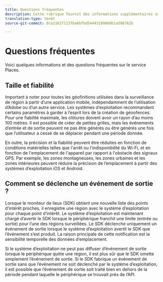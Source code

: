 ```yaml
---
title: Questions fréquentes
description: Cette rubrique fournit des informations supplémentaires sur certaines questions fréquentes.
translation-type: tm+mt
source-git-commit: 0ca2162f113fba6bfbd54443109068b1a506762b

---
```



# Questions fréquentes

Voici quelques informations et des questions fréquentes sur le service Places.

## Taille et fiabilité

Important à noter pour toutes les géofinitions utilisées dans la surveillance de région à partir d’une application mobile, indépendamment de l’utilisation d’Adobe ou d’un autre service. Les systèmes d’exploitation recommandent certains paramètres à garder à l’esprit lors de la création de géoofences. Pour une fiabilité maximale, les clôtures doivent avoir un rayon d’au moins 100 mètres. Il est possible de créer de petites grilles, mais les événements d’entrée et de sortie peuvent ne pas être générés ou être générés une fois que l’utilisateur a cessé de se déplacer pendant une période donnée.

En outre, la précision et la fiabilité peuvent être réduites en fonction de conditions matérielles telles que l&#39;arrêt ou l&#39;indisponibilité du Wi-Fi, et en fonction de l&#39;emplacement de l&#39;appareil par rapport à l&#39;obstacle des signaux GPS. Par exemple, les zones montagneuses, les zones urbaines et les zones intérieures peuvent réduire la précision de l’emplacement à partir des systèmes d’exploitation iOS et Android.

## Comment se déclenche un événement de sortie ?

Lorsque le moniteur de lieux (SDK) obtient une nouvelle liste des points d’intérêt proches, il enregistre une région avec le système d’exploitation pour chaque point d’intérêt. Le système d’exploitation est maintenant chargé d’avertir le SDK lorsque le périphérique franchit une limite (entrée ou sortie) pour l’une des régions surveillées. Le SDK déclenche uniquement un événement de sortie lorsque le système d’exploitation avertit le SDK que l’événement s’est produit. La raison principale de cette notification est la sensibilité temporelle des données d’emplacement.

Si le système d’exploitation ne peut pas diffuser d’événement de sortie lorsque le périphérique quitte une région, il est plus sûr que le SDK omette simplement l’événement de sortie. Si le SDK fabrique un événement de sortie sans que l’événement ne soit déclenché par le système d’exploitation, il est possible que l’événement de sortie soit traité bien en dehors de la période pendant laquelle le périphérique se trouvait près de l’API.
